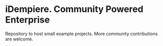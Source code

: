# iDempiere. Community Powered Enterprise

Repository to host small example projects. More community contributions are welcome.
